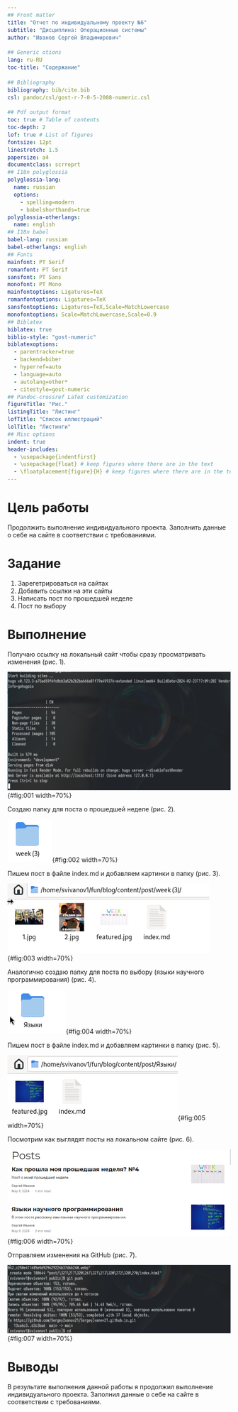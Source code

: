 ```yaml
---
## Front matter
title: "Отчет по индивидуальному проекту №6"
subtitle: "Дисциплина: Операционные системы"
author: "Иванов Сергей Владимирович"

## Generic otions
lang: ru-RU
toc-title: "Содержание"

## Bibliography
bibliography: bib/cite.bib
csl: pandoc/csl/gost-r-7-0-5-2008-numeric.csl

## Pdf output format
toc: true # Table of contents
toc-depth: 2
lof: true # List of figures
fontsize: 12pt
linestretch: 1.5
papersize: a4
documentclass: scrreprt
## I18n polyglossia
polyglossia-lang:
  name: russian
  options:
	- spelling=modern
	- babelshorthands=true
polyglossia-otherlangs:
  name: english
## I18n babel
babel-lang: russian
babel-otherlangs: english
## Fonts
mainfont: PT Serif
romanfont: PT Serif
sansfont: PT Sans
monofont: PT Mono
mainfontoptions: Ligatures=TeX
romanfontoptions: Ligatures=TeX
sansfontoptions: Ligatures=TeX,Scale=MatchLowercase
monofontoptions: Scale=MatchLowercase,Scale=0.9
## Biblatex
biblatex: true
biblio-style: "gost-numeric"
biblatexoptions:
  - parentracker=true
  - backend=biber
  - hyperref=auto
  - language=auto
  - autolang=other*
  - citestyle=gost-numeric
## Pandoc-crossref LaTeX customization
figureTitle: "Рис."
listingTitle: "Листинг"
lofTitle: "Список иллюстраций"
lolTitle: "Листинги"
## Misc options
indent: true
header-includes:
  - \usepackage{indentfirst}
  - \usepackage{float} # keep figures where there are in the text
  - \floatplacement{figure}{H} # keep figures where there are in the text
---
```


# Цель работы

Продолжить выполнение индивидуального проекта. Заполнить данные о себе на сайте в соответствии с требованиями.

# Задание

1. Зарегетрироваться на сайтах
2. Добавить ссылки на эти сайты
3. Написать пост по прошедшей неделе
4. Пост по выбору

# Выполнение 

Получаю ссылку на локальный сайт чтобы сразу просматривать изменения (рис. 1).

![Локальный сайт](image/1.png){#fig:001 width=70%}

Создаю папку для поста о прошедшей неделе (рис. 2).

![Папка для поста](image/2.png){#fig:002 width=70%}

Пишем пост в файле index.md и добавляем картинки в папку (рис. 3).

![Пишем пост](image/3.png){#fig:003 width=70%}

Аналогично создаю папку для поста по выбору (языки научного программирования) (рис. 4). 

![Папка для поста](image/4.png){#fig:004 width=70%}

Пишем пост в файле index.md и добавляем картинки в папку (рис. 5).

![Пишем пост](image/5.png){#fig:005 width=70%}

Посмотрим как выглядят посты на локальном сайте (рис. 6). 

![Локальный сайт](image/6.png){#fig:006 width=70%}

Отправляем изменения на GitHub (рис. 7).

![Отправка изменений](image/7.png){#fig:007 width=70%}

# Выводы

В результате выполнения данной работы я продолжил выполнение индивидуального проекта. Заполнил данные о себе на сайте в соответствии с требованиями.

